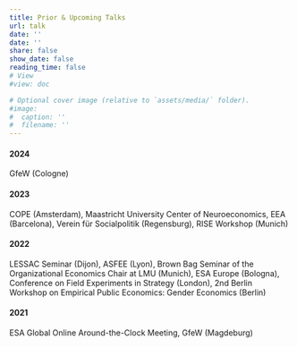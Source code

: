 ```yaml
---
title: Prior & Upcoming Talks
url: talk
date: ''
date: ''
share: false
show_date: false
reading_time: false
# View
#view: doc

# Optional cover image (relative to `assets/media/` folder).
#image:
#  caption: ''
#  filename: ''
---
```



#### 2024
GfeW (Cologne)
#### 2023
COPE (Amsterdam), Maastricht University Center of Neuroeconomics, EEA
(Barcelona), Verein für Socialpolitik (Regensburg), RISE Workshop (Munich)
#### 2022
LESSAC Seminar (Dijon), ASFEE (Lyon), Brown Bag Seminar of the Organizational
Economics Chair at LMU (Munich), ESA Europe (Bologna), Conference on
Field Experiments in Strategy (London), 2nd Berlin Workshop on Empirical Public
Economics: Gender Economics (Berlin)
#### 2021
ESA Global Online Around-the-Clock Meeting, GfeW (Magdeburg)